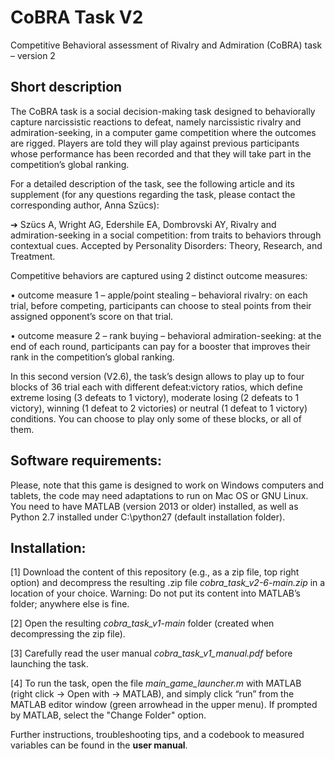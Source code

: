 # CoBRA Task V2
Competitive Behavioral assessment of Rivalry and Admiration (CoBRA) task – version 2

## Short description
The CoBRA task is a social decision-making task designed to behaviorally capture narcissistic reactions to defeat, namely narcissistic rivalry and admiration-seeking, in a computer game competition where the outcomes are rigged. Players are told they will play against previous participants whose performance has been recorded and that they will take part in the competition’s global ranking.

For a detailed description of the task, see the following article and its supplement (for any questions regarding the task, please contact the corresponding author, Anna Szücs):

➔ Szücs A, Wright AG, Edershile EA, Dombrovski AY, Rivalry and admiration-seeking in a social competition: from traits to behaviors through contextual cues. Accepted by Personality Disorders: Theory, Research, and Treatment.

Competitive behaviors are captured using 2 distinct outcome measures:

• outcome measure 1 – apple/point stealing – behavioral rivalry: on each trial, before competing, participants can choose to steal points from their assigned opponent’s score on that trial.

• outcome measure 2 – rank buying – behavioral admiration-seeking: at the end of each round, participants can pay for a booster that improves their rank in the competition’s global ranking.

In this second version (V2.6), the task’s design allows to play up to four blocks of 36 trial each with different defeat:victory ratios, which define extreme losing (3 defeats to 1 victory), moderate losing (2 defeats to 1 victory), winning (1 defeat to 2 victories) or neutral (1 defeat to 1 victory) conditions. You can choose to play only some of these blocks, or all of them.

## Software requirements:
Please, note that this game is designed to work on Windows computers and tablets, the code may need adaptations to run on Mac OS or GNU Linux. You need to have MATLAB (version 2013 or older) installed, as well as Python 2.7 installed under C:\python27 (default installation folder).

## Installation:
[1]	Download the content of this repository (e.g., as a zip file, top right option) and decompress the resulting .zip file *cobra_task_v2-6-main.zip* in a location of your choice.
Warning: Do not put its content into MATLAB’s folder; anywhere else is fine.

[2]	Open the resulting *cobra_task_v1-main* folder (created when decompressing the zip file).

[3]	Carefully read the user manual *cobra_task_v1_manual.pdf* before launching the task.

[4]	To run the task, open the file *main_game_launcher.m* with MATLAB (right click -> Open with -> MATLAB), and simply click “run” from the MATLAB editor window (green arrowhead in the upper menu). If prompted by MATLAB, select the "Change Folder" option.

Further instructions, troubleshooting tips, and a codebook to measured variables can be found in the **user manual**.
